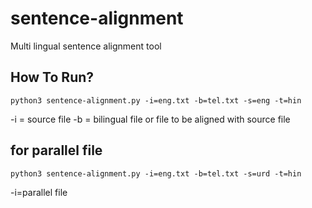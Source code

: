 # sentence-alignment
Multi lingual sentence alignment tool

## How To Run?

```
python3 sentence-alignment.py -i=eng.txt -b=tel.txt -s=eng -t=hin
```

-i = source file
-b = bilingual file or file to be aligned with source file


## for parallel file
```
python3 sentence-alignment.py -i=eng.txt -b=tel.txt -s=urd -t=hin
```
-i=parallel file

